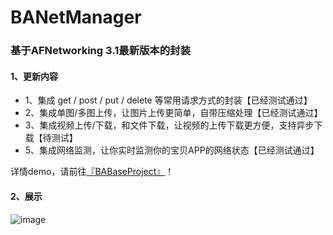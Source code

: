 # BANetManager
### 基于AFNetworking 3.1最新版本的封装

#### 1、更新内容
- 1、集成 get / post / put / delete 等常用请求方式的封装【已经测试通过】
- 2、集成单图/多图上传，让图片上传更简单，自带压缩处理【已经测试通过】
- 3、集成视频上传/下载，和文件下载，让视频的上传下载更方便，支持异步下载【待测试】
- 5、集成网络监测，让你实时监测你的宝贝APP的网络状态【已经测试通过】

详情demo，请前往[『BABaseProject』](https://github.com/boai/BABaseProject)！

#### 2、展示
![image](https://github.com/boai/BANetManager/blob/master/image.png)

